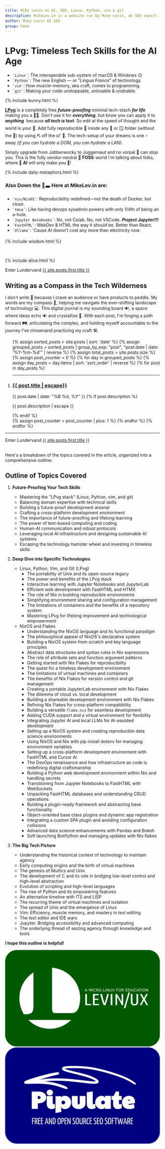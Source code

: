 ```yaml
---
title: Mike Levin on AI, SEO, Linux, Python, vim & git
description: MikeLev.in is a website run by Mike Levin, an SEO expert in NYC. He focuses on using local-first, open-source tools and technologies like Linux, Python, vim, and git. He's a proponent of the Unix philosophy and minimalist coding practices, and is currently developing a workflow management system called Pipulate.
author: Mike Levin AI SEO
group: home
---
```


<script type="application/ld+json">
{
  "@context": "https://schema.org",
  "@type": "WebPage",
  "name": "Mike Levin on AI, SEO, Linux, Python, vim & git",
  "description": "Future-proof your skills and escape the tech hamster wheel with Linux, Python, vim & git (LPvg) including NixOS, Jupyter, FastHTML and an AI stack to resist obsolescence.",
  "author": {
    "@type": "Person",
    "name": "Mike Levin"
  },
  "mainEntity": {
    "@type": "Blog",
    "blogPost": [
    // ... individual posts can be referenced here
    ]
  }
}
</script>

# LPvg: Timeless Tech Skills for the AI Age

<div class="lpvg-container">
  <div class="lpvg-list">
    <ul>
      <li><code class="language-plaintext highlighter-rouge">`Linux`</code>: The interoperable sub-system of macOS & Windows 😉</li>
      <li><code class="language-plaintext highlighter-rouge">`Python`</code>: The new English &#151; or "<i>Lingua Franca</i>" of technology.</li>
      <li><code class="language-plaintext highlighter-rouge">`vim`</code>: How muscle-memory, aka craft, comes to programming.</li>
      <li><code class="language-plaintext highlighter-rouge">`git`</code>: Making your code unstoppable, unlosable & undoable.</li>
    </ul>
  </div>
  {% include bunny.html %}
</div>

**[LPvg](/LPvg/)** is a completely free ***future-proofing*** minimal tech-stach ***for life*** making you a 🦸‍♂️. Don't use it for ***everything***, but know you can apply it to ***anything*** &#151; because ***all tech is text***. So edit at the speed of thought and the world is your 🦪. Add fully reproducible 🐧 inside any 🍎 or 🪟 folder (without the 🐳) by using ⛏️ off the ol' 💎. The tech-setup of your dreams is one 💦 away *(if you can hydrate a DOM, you can hydrate a LAN).*

Simply upgrade from Jabberwocky to Juggernaut and no vorpal 🤺 can stop you. This is the fully vendor-neutral 🦬 **FOSS**-world I'm talking about folks, where 🤖 **AI** will only make you 💪!

{% include daily-metaphors.html %}

### Also Down the 🐇🕳️ Here at MikeLev.in are:

<div style="margin-top: 2vw; margin-bottom: 2vw;">
  <ul>
    <li><code class="language-plaintext highlighter-rouge">`nix/NixOS`</code>: Reproducibility redefined&#151;not the death of Docker, but close.</li>
    <li><code class="language-plaintext highlighter-rouge">`tmux`</code>: Like having devops sysadmin powers with only 1/4th of being an a-hole.</li>
    <li><code class="language-plaintext highlighter-rouge">`Jupyter Notebooks`</code>: No, not Colab. No, not VSCode. <b><i>Project Jupyter!!!</i></b></li>
    <li><code class="language-plaintext highlighter-rouge">`FastHTML`</code>: WebDev & HTML the way it should be. Better than React.</li>
    <li><code class="language-plaintext highlighter-rouge">`Ollama`</code>: 'Cause AI doesn't cost any more than electricity now.</li>
  </ul>
</div>

{% include wisdom.html %}

<br />

{% include alice.html %}

<div class="next-post">
  <div class="previous-post placeholder"></div>
  <div class="next-post">
    <span class="nav-label">Enter Lundervand</span>
    <a href="{{ site.posts.first.url | relative_url }}">
      <span>{{ site.posts.first.title }}</span>
    </a>
  </div>
</div>

## Writing as a Compass in the Tech Wilderness

I don't write 📝 because I crave an audience or have products to peddle. My
words are my compass 🧭, helping me navigate the ever-shifting landscape of
technology 💻. This digital journal is my sounding board 🔊, a space where ideas
echo 🔉 and crystallize 💎. With each post, I'm forging a path forward 🛤️,
articulating the complex, and holding myself accountable to the journey I've
chosen&#151;and practicing my craft 🛠.

<ol reversed>
  {% assign sorted_posts = site.posts | sort: 'date' %}
  {% assign grouped_posts = sorted_posts | group_by_exp: "post", "post.date | date: '%Y-%m-%d'" | reverse %}
  {% assign total_posts = site.posts.size %}
  {% assign post_counter = 0 %}
  {% for day in grouped_posts %}
    {% assign day_posts = day.items | sort: 'sort_order' | reverse %}
    {% for post in day_posts %}
      <li value="{{ total_posts | minus: post_counter }}"><hr />
        <h3><a href="{{ post.url }}" class="arrow-link">{{ post.title | escape}}</a></h3>
        <span class="post-date">{{ post.date | date: "%B %d, %Y" }}</span>
        {% if post.description %}
          <p>{{ post.description | escape }}</p>
        {% endif %}
        <script type="application/ld+json">
        {
          "@context": "https://schema.org",
          "@type": "BlogPosting",
          "headline": "{{ post.title }}",
          "datePublished": "{{ post.date | date_to_xmlschema }}",
          "url": "{{ post.url | absolute_url }}"
        }
        </script>
      </li>
      {% assign post_counter = post_counter | plus: 1 %}
    {% endfor %}
  {% endfor %}
</ol>

---

<div class="next-post">
  <div class="previous-post placeholder"></div>
  <div class="next-post">
    <span class="nav-label">Enter Lundervand</span>
    <a href="{{ site.posts.first.url | relative_url }}">
      <span>{{ site.posts.first.title }}</span>
    </a>
  </div>
</div>

<br />

Here's a breakdown of the topics covered in the article, organized into a comprehensive outline:

## Outline of Topics Covered

1.  **Future-Proofing Your Tech Skills**

    *   Mastering the "LPvg stack" (Linux, Python, vim, and git)
    *   Balancing domain expertise with technical skills
    *   Building a future-proof development arsenal
    *   Crafting a cross-platform development environment
    *   The importance of future-proofing and lifelong learning
    *   The power of text-based computing and coding
    *   Human-AI communication and robust protocols
    *   Leveraging local AI infrastructure and designing sustainable AI systems
    *   Escaping the technology hamster wheel and investing in timeless skills
2.  **Deep Dive into Specific Technologies**

    *   Linux, Python, Vim, and Git (LPvg)
        *   The portability of Unix and its open-source legacy
        *   The power and benefits of the LPvg stack
        *   Interactive learning with Jupyter Notebooks and JupyterLab
        *   Efficient web development with FastHTML and HTMX
        *   The role of Nix in building reproducible environments
        *   Simplifying environment sharing and configuration management
        *   The limitations of containers and the benefits of a repository system
        *   Mastering LPvg for lifelong improvement and technological empowerment
    *   NixOS and Flakes
        *   Understanding the NixOS language and its functional paradigm
        *   The philosophical appeal of NixOS's declarative system
        *   Building a NixOS system from scratch and key language principles
        *   Abstract data structures and syntax rules in Nix expressions
        *   The role of attribute sets and function argument patterns
        *   Getting started with Nix Flakes for reproducibility
        *   The quest for a timeless development environment
        *   The limitations of virtual machines and containers
        *   The benefits of Nix Flakes for version control and git management
        *   Creating a portable JupyterLab environment with Nix Flakes
        *   The dilemma of cloud vs. local development
        *   Building a shareable development environment with Nix Flakes
        *   Refining Nix Flakes for cross-platform compatibility
        *   Building a versatile `flake.nix` for seamless development
        *   Adding CUDA support and a virtual environment for flexibility
        *   Integrating Jupyter AI and local LLMs for AI-assisted development
        *   Setting up a NixOS system and creating reproducible data science environments
        *   Using NixOS and Nix with pip install dotenv for managing environment variables
        *   Setting up a cross-platform development environment with FastHTML and Cursor AI
        *   The DevOps renaissance and how infrastructure as code is redefining digital craftsmanship
        *   Building a Python web development environment within Nix and handling secrets
        *   Transitioning from Jupyter Notebooks to FastHTML with WebSockets
        *   Unpacking FastHTML databases and understanding CRUD operations
        *   Building a plugin-ready framework and abstracting base functionality
        *   Object-oriented base class plugins and dynamic app registration
        *   Integrating a custom SPA plugin and avoiding configuration collisions
        *   Advanced data science enhancements with Pandas and Bokeh
        *   Soft launching Botifython and managing updates with Nix flakes
3.  **The Big Tech Picture**

    *   Understanding the historical context of technology to maintain agency
    *   Early computing origins and the birth of virtual machines
    *   The genesis of Multics and Unix
    *   The development of C and its role in bridging low-level control and high-level abstraction
    *   Evolution of scripting and high-level languages
    *   The rise of Python and its empowering features
    *   An alternative timeline with ITS and LISP
    *   The recurring theme of virtual machines and isolation
    *   The spread of Unix and the emergence of Linux
    *   Vim: Efficiency, muscle memory, and mastery in text editing
    *   The text editor and IDE wars
    *   Jupyter: Bridging accessibility and advanced computing
    *   The underlying thread of seizing agency through knowledge and tools

**I hope this outline is helpful!**

<div class="logo-container">
    <div class="logo-item">
        <a href="/levinux/">
            <img src="/assets/logo/Levinux.PNG" alt="Levinux Logo - Linux-based educational operating system for beginners" />
        </a>
    </div>
    <div class="logo-item">
        <a href="/pipulate/">
            <img src="/assets/logo/Pipulate.PNG" alt="Pipulate Logo - Open source SEO software for data-driven marketing" />
        </a>
    </div>
</div>
